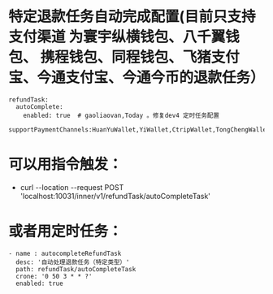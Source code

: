 # 特定退款任务自动完成配置(目前只支持支付渠道 为寰宇纵横钱包、八千翼钱包、 携程钱包、同程钱包、飞猪支付宝、今通支付宝、今通今币的退款任务）
``` tmc服务
refundTask:
  autoComplete:
    enabled: true  # gaoliaovan,Today 。修复dev4 定时任务配置
    supportPaymentChannels:HuanYuWallet,YiWallet,CtripWallet,TongChengWallet,FeiZhuAliPay,JinTongAliPay,JinTongGoldCoin
```

# 可以用指令触发：
  - curl --location --request POST 'localhost:10031/inner/v1/refundTask/autoCompleteTask'
# 或者用定时任务：
```
- name : autocompleteRefundTask
  desc: '自动处理退款任务（特定类型）'
  path: refundTask/autoCompleteTask
  crone: '0 50 3 * * ?'
  enabled: true
```
